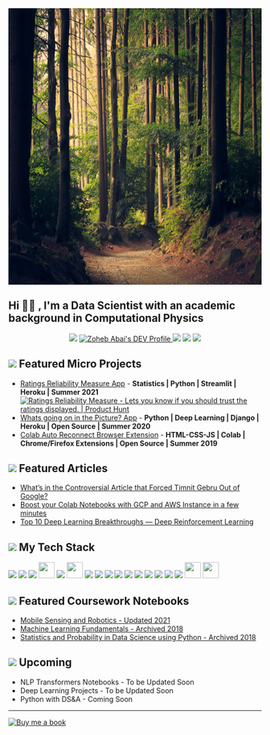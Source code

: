 <a href="https://unsplash.com/">
  <!--START_SECTION:update_image-->
<img src=https://raw.githubusercontent.com/ZohebAbai/ZohebAbai/master/.github/images/lukasz-szmigiel-jFCViYFYcus-unsplash.jpg height=550px width=850px align=center alt=Daily Readme Image />
<!--END_SECTION:update_image-->
</a>

## Hi 👋🏼 , I'm a Data Scientist with an academic background in Computational Physics

<p align="center">
<a href="mailto:aglauocnv@relay.firefox.com"><img src="https://img.icons8.com/ios-filled/36/000000/gmail.png"/></a>
<a href="https://dev.to/zohebabai">
  <img src="https://d2fltix0v2e0sb.cloudfront.net/dev-badge.svg" alt="Zoheb Abai's DEV Profile" height="36" width="36">
</a>
<a href= "https://www.linkedin.com/in/zohebabai/"><img src="https://img.icons8.com/ios-glyphs/36/000000/linkedin.png"/></a>
<a href= "https://medium.com/@zohebabai"><img src="https://img.icons8.com/ios-filled/36/000000/medium.png"/></a>
<a href= "https://www.youtube.com/channel/UC_yI6oXBH8zIRqxwRT2uu6g"><img src="https://img.icons8.com/ios-filled/36/000000/youtube.png"/></a>
</p>

## <a><img src="https://img.icons8.com/ios-filled/24/000000/web.png"/></a> Featured Micro Projects 
* [Ratings Reliability Measure App](https://ratings-reliability-app.herokuapp.com/) - **Statistics | Python | Streamlit | Heroku | Summer 2021** <a href="https://www.producthunt.com/posts/ratings-reliability-measure?utm_source=badge-review&utm_medium=badge&utm_souce=badge-ratings-reliability-measure#discussion-body" target="_blank"><img src="https://api.producthunt.com/widgets/embed-image/v1/review.svg?post_id=294989&theme=light" alt="Ratings Reliability Measure - Lets you know if you should trust the ratings displayed. | Product Hunt" style="width: 160px; height: 30px;" width="160" height="30" /></a>
* [Whats going on in the Picture? App](https://whats-going-on-in-the-picture.herokuapp.com/) - **Python | Deep Learning | Django | Heroku | Open Source | Summer 2020**
* [Colab Auto Reconnect Browser Extension](https://zohebabai.github.io/Colab_Auto_Reconnect/) - **HTML-CSS-JS | Colab | Chrome/Firefox Extensions | Open Source | Summer 2019**

## <a><img src="https://img.icons8.com/ios-filled/24/000000/blog.png"/> Featured Articles
* [What’s in the Controversial Article that Forced Timnit Gebru Out of Google?](https://pub.towardsai.net/on-the-dangers-of-stochastic-parrots-summarized-7eb370bc3d7b)
* [Boost your Colab Notebooks with GCP and AWS Instance in a few minutes](https://zohebabai.medium.com/boost-your-colab-notebooks-with-gcp-and-aws-instance-within-a-few-minutes-a43ed37cd06d)
* [Top 10 Deep Learning Breakthroughs — Deep Reinforcement Learning](https://medium.com/the-innovation/top-10-deep-learning-breakthroughs-deep-reinforcement-learning-d2307ed8c27)

## <a><img src="https://img.icons8.com/ios-filled/24/000000/home-office--v2.png"/> My Tech Stack
<a><img src="https://img.icons8.com/color/32/000000/python.png"/> <a><img src="https://img.icons8.com/color/32/000000/console.png"/> <a><img src="https://img.icons8.com/color/32/000000/c-plus-plus-logo.png"/> <a><img src="https://symbols.getvecta.com/stencil_92/77_pytorch-icon.3e1681b72a.svg" width="32" height="32"/> <a><img src="https://img.icons8.com/color/32/000000/tensorflow.png"/> <a><img src="https://colab.research.google.com/img/colab_favicon_256px.png" width="32" height="32"/> <a><img src="https://img.icons8.com/color/32/000000/pycharm.png"/> <a><img src="https://img.icons8.com/color/32/000000/git.png"/> <a><img src="https://img.icons8.com/color/32/000000/django.png"/> <a><img src="https://img.icons8.com/color/32/000000/javascript.png"/> <a><img src="https://img.icons8.com/color/32/000000/html-5.png"/> <a><img src="https://img.icons8.com/color/32/000000/css3.png"/> <a><img src="https://img.icons8.com/color/32/000000/sql.png"/> <a><img src="https://img.icons8.com/color/32/000000/docker.png"/> <a><img src="https://img.icons8.com/color/32/000000/amazon-web-services.png"/> <a><img src="https://img.icons8.com/color/32/000000/google-cloud-platform.png"/> <a><img src="https://lh3.googleusercontent.com/proxy/gboLZWV6jmD0dRqcUKUMw2C4NkC7TYbnPXG0ev_oSA-U7-64vdD0OSjP94FFYbE3sReXjwzeWxTvpFJ2QMiiYPc1IxtSe5Z2iUTnqHv2IQkJvLsgrTL66rSzgmogwdzG3NDhHWMUo2thUyZEJpUgMmmwBRecxpxwdA" width="32" height="32"/> <a><img src="https://upload.wikimedia.org/wikipedia/commons/7/7a/ROS_cat.png" width="32" height="32"/>

## <a><img src="https://img.icons8.com/ios-filled/24/000000/repository.png"/> Featured Coursework Notebooks
* [Mobile Sensing and Robotics - Updated 2021](https://github.com/ZohebAbai/mobile_sensing_robotics)
* [Machine Learning Fundamentals - Archived 2018](https://github.com/ZohebAbai/DSE220x)
* [Statistics and Probability in Data Science using Python - Archived 2018](https://github.com/ZohebAbai/DSE210x)

## <a><img src="https://img.icons8.com/ios-filled/24/000000/event.png"/> Upcoming
* NLP Transformers Notebooks - To be Updated Soon
* Deep Learning Projects - To be Updated Soon
* Python with DS&A - Coming Soon

---
<a href= "https://www.buymeacoffee.com/zohebabai"><img src="https://media.giphy.com/media/XUlROFcC6umppQLxIE/giphy.gif" alt="Buy me a book" height="45" width="144"/></a>

